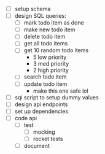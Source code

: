- [ ] setup schema
- [ ] design SQL queries:
    - [ ] mark todo item as done
    - [ ] make new todo item
    - [ ] delete todo item
    - [ ] get all todo items
    - [ ] get 10 random todo items
        - 5 low priority
        - 3 med priority
        - 2 high priority
    - [ ] search todo item
    - [ ] update todo item
        - make this one safe lol
- [ ] sql script to setup dummy values
- [ ] design api endpoints
- [ ] set up dependencies
- [ ] code api
    - [ ] test
        - [ ] mocking
        - [ ] rocket tests
    - [ ] document
